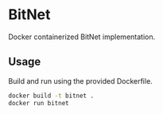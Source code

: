 # BitNet

Docker containerized BitNet implementation.

## Usage

Build and run using the provided Dockerfile.

```bash
docker build -t bitnet .
docker run bitnet
```